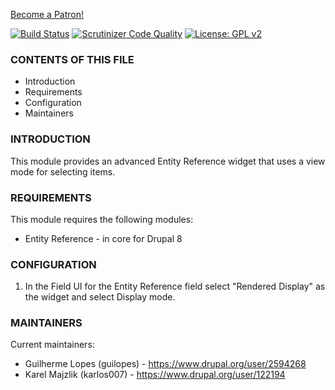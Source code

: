 <a href="https://www.patreon.com/bePatron?u=49026293" data-patreon-widget-type="become-patron-button">Become a Patron!</a><script async src="https://c6.patreon.com/becomePatronButton.bundle.js"></script>

[![Build Status](https://travis-ci.org/guiajlopes/entityreference_rendered_widget.svg?branch=8.x-1.x)](https://travis-ci.org/guiajlopes/entityreference_rendered_widget)
[![Scrutinizer Code Quality](https://scrutinizer-ci.com/g/guiajlopes/entityreference_rendered_widget/badges/quality-score.png?b=8.x-1.x)](https://scrutinizer-ci.com/g/guiajlopes/entityreference_rendered_widget/?branch=8.x-1.x)
[![License: GPL v2](https://img.shields.io/badge/License-GPL%20v2-blue.svg)](https://www.gnu.org/licenses/old-licenses/gpl-2.0.en.html)

### CONTENTS OF THIS FILE

 * Introduction
 * Requirements
 * Configuration
 * Maintainers

### INTRODUCTION

This module provides an advanced Entity Reference widget that uses a
view mode for selecting items.

### REQUIREMENTS

This module requires the following modules:
  * Entity Reference - in core for Drupal 8

### CONFIGURATION

1) In the Field UI for the Entity Reference field select "Rendered Display" as
the widget and select Display mode.

### MAINTAINERS

Current maintainers:
  * Guilherme Lopes (guilopes) - https://www.drupal.org/user/2594268
  * Karel Majzlik (karlos007) - https://www.drupal.org/user/122194
